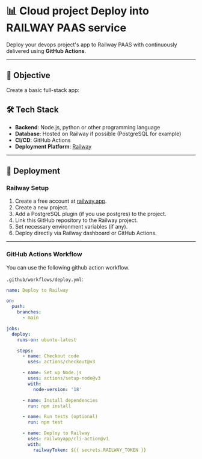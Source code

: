 # 📊 Cloud project Deploy into RAILWAY PAAS service

Deploy your devops project's app to Railway PAAS with continuously delivered using **GitHub Actions**.

---

## 🎯 Objective

Create a basic full-stack app:



## 🛠️ Tech Stack

- **Backend**: Node.js, python or other programming language 
- **Database**: Hosted on Railway if possible (PostgreSQL for example)
- **CI/CD**: GitHub Actions
- **Deployment Platform**: [Railway](https://railway.app)

---

## 🚀 Deployment

### Railway Setup
1. Create a free account at [railway.app](https://railway.app).
2. Create a new project.
3. Add a PostgreSQL plugin (if you use postgres) to the project.
4. Link this GitHub repository to the Railway project.
5. Set necessary environment variables (if any).
6. Deploy directly via Railway dashboard or GitHub Actions.

---

### GitHub Actions Workflow

You can use the following github action workflow.

`.github/workflows/deploy.yml`:

```yaml
name: Deploy to Railway

on:
  push:
    branches:
      - main

jobs:
  deploy:
    runs-on: ubuntu-latest

    steps:
      - name: Checkout code
        uses: actions/checkout@v3

      - name: Set up Node.js
        uses: actions/setup-node@v3
        with:
          node-version: '18'

      - name: Install dependencies
        run: npm install

      - name: Run tests (optional)
        run: npm test

      - name: Deploy to Railway
        uses: railwayapp/cli-action@v1
        with:
          railwayToken: ${{ secrets.RAILWAY_TOKEN }}
